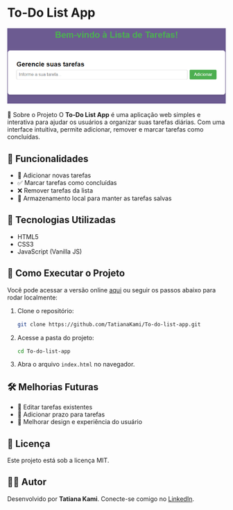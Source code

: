 # To-Do List App

![To-Do List App](assets/lista-de-tarefas.png)

📌 Sobre o Projeto
O **To-Do List App** é uma aplicação web simples e interativa para ajudar os usuários a organizar suas tarefas diárias. Com uma interface intuitiva, permite adicionar, remover e marcar tarefas como concluídas.

## 🚀 Funcionalidades
- 📌 Adicionar novas tarefas
- ✅ Marcar tarefas como concluídas
- ❌ Remover tarefas da lista
- 📁 Armazenamento local para manter as tarefas salvas

## 🎨 Tecnologias Utilizadas
- HTML5
- CSS3
- JavaScript (Vanilla JS)

## 📂 Como Executar o Projeto
Você pode acessar a versão online [aqui](https://tatianakami.github.io/To-do-list-app/) ou seguir os passos abaixo para rodar localmente:

1. Clone o repositório:
   ```sh
   git clone https://github.com/TatianaKami/To-do-list-app.git
   ```
2. Acesse a pasta do projeto:
   ```sh
   cd To-do-list-app
   ```
3. Abra o arquivo `index.html` no navegador.

## 🛠 Melhorias Futuras
- 🔄 Editar tarefas existentes
- 📅 Adicionar prazo para tarefas
- 🎨 Melhorar design e experiência do usuário

## 📜 Licença
Este projeto está sob a licença MIT.

## 👩‍💻 Autor
Desenvolvido por **Tatiana Kami**. Conecte-se comigo no [LinkedIn](https://www.linkedin.com/in/tatiana-kami).